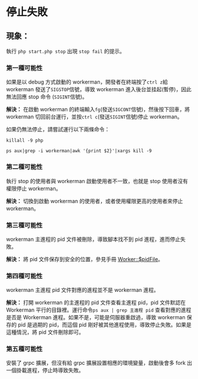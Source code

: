 # 停止失敗

## 現象：
執行 ```php start.php stop``` 出現 ```stop fail``` 的提示。

### 第一種可能性
如果是以 debug 方式啟動的 workerman，開發者在終端按了```ctrl z```給 workerman 發送了```SIGSTOP```信號，導致 workerman 進入後台並挂起(暫停)，因此無法回應 stop 命令 (```SIGINT```信號)。

**解決：**
在啟動 workerman 的終端輸入```fg```(發送```SIGCONT```信號)，然後按下回車，將 workerman 切回前台運行，並按```ctrl c```(發送```SIGINT```信號)停止 workerman。

如果仍無法停止，請嘗試運行以下兩條命令：
``` 
killall -9 php
``` 
``` 
ps aux|grep -i workerman|awk '{print $2}'|xargs kill -9
``` 

### 第二種可能性
執行 stop 的使用者與 workerman 啟動使用者不一致，也就是 stop 使用者沒有權限停止 workerman。

**解決：**
切換到啟動 workerman 的使用者，或者使用權限更高的使用者來停止 workerman。

### 第三種可能性
workerman 主進程的 pid 文件被刪除，導致腳本找不到 pid 進程，進而停止失敗。

**解決：**
將 pid 文件保存到安全的位置，參見手冊 [Worker::$pidFile](../worker/pid-file.md)。

### 第四種可能性
workerman 主進程 pid 文件對應的進程並不是 workerman 進程。

**解決：**
打開 workerman 的主進程的 pid 文件查看主進程 pid，pid 文件默認在 Workerman 平行的目錄裡。運行命令```ps aux | grep 主進程 pid``` 查看對應的進程是否是 Workerman 進程。如果不是，可能是伺服器重啟過，導致 workerman 保存的 pid 是過期的 pid，而這個 pid 剛好被其他進程使用，導致停止失敗。如果是這種情況，將 pid 文件刪除即可。

### 第五種可能性
安裝了 grpc 擴展，但沒有給 grpc 擴展設置相應的環境變量，啟動後會多 fork 出一個掛載進程，停止時導致失敗。
